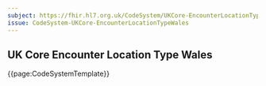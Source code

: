 ```yaml
---
subject: https://fhir.hl7.org.uk/CodeSystem/UKCore-EncounterLocationTypeWales
issue: CodeSystem-UKCore-EncounterLocationTypeWales
---
```

## UK Core Encounter Location Type Wales

{{page:CodeSystemTemplate}}